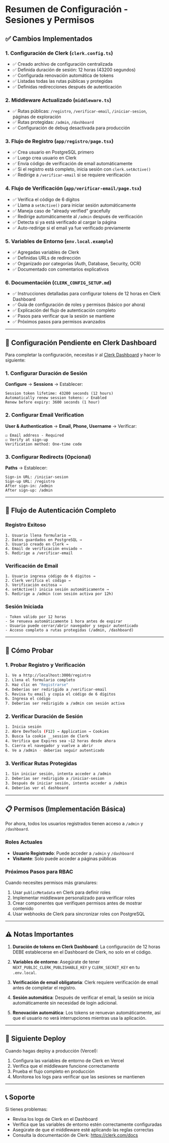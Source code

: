 # Resumen de Configuración - Sesiones y Permisos

## ✅ Cambios Implementados

### 1. Configuración de Clerk (`clerk.config.ts`)
- ✅ Creado archivo de configuración centralizada
- ✅ Definida duración de sesión: 12 horas (43200 segundos)
- ✅ Configurada renovación automática de tokens
- ✅ Listadas todas las rutas públicas y protegidas
- ✅ Definidas redirecciones después de autenticación

### 2. Middleware Actualizado (`middleware.ts`)
- ✅ Rutas públicas: `/registro`, `/verificar-email`, `/iniciar-sesion`, páginas de exploración
- ✅ Rutas protegidas: `/admin`, `/dashboard`
- ✅ Configuración de debug desactivada para producción

### 3. Flujo de Registro (`app/registro/page.tsx`)
- ✅ Crea usuario en PostgreSQL primero
- ✅ Luego crea usuario en Clerk
- ✅ Envía código de verificación de email automáticamente
- ✅ Si el registro está completo, inicia sesión con `clerk.setActive()`
- ✅ Redirige a `/verificar-email` si se requiere verificación

### 4. Flujo de Verificación (`app/verificar-email/page.tsx`)
- ✅ Verifica el código de 6 dígitos
- ✅ Llama a `setActive()` para iniciar sesión automáticamente
- ✅ Maneja caso de "already verified" gracefully
- ✅ Redirige automáticamente al `/admin` después de verificación
- ✅ Detecta si ya está verificado al cargar la página
- ✅ Auto-redirige si el email ya fue verificado previamente

### 5. Variables de Entorno (`env.local.example`)
- ✅ Agregadas variables de Clerk
- ✅ Definidas URLs de redirección
- ✅ Organizado por categorías (Auth, Database, Security, OCR)
- ✅ Documentado con comentarios explicativos

### 6. Documentación (`CLERK_CONFIG_SETUP.md`)
- ✅ Instrucciones detalladas para configurar tokens de 12 horas en Clerk Dashboard
- ✅ Guía de configuración de roles y permisos (básico por ahora)
- ✅ Explicación del flujo de autenticación completo
- ✅ Pasos para verificar que la sesión se mantiene
- ✅ Próximos pasos para permisos avanzados

---

## 🔧 Configuración Pendiente en Clerk Dashboard

Para completar la configuración, necesitas ir al [Clerk Dashboard](https://dashboard.clerk.com/) y hacer lo siguiente:

### 1. Configurar Duración de Sesión

**Configure** → **Sessions** → Establecer:
```
Session token lifetime: 43200 seconds (12 hours)
Automatically renew session tokens: ✓ Enabled
Renew before expiry: 3600 seconds (1 hour)
```

### 2. Configurar Email Verification

**User & Authentication** → **Email, Phone, Username** → Verificar:
```
☑ Email address - Required
☑ Verify at sign-up
Verification method: One-time code
```

### 3. Configurar Redirects (Opcional)

**Paths** → Establecer:
```
Sign-in URL: /iniciar-sesion
Sign-up URL: /registro
After sign-in: /admin
After sign-up: /admin
```

---

## 🔐 Flujo de Autenticación Completo

### Registro Exitoso
```
1. Usuario llena formulario → 
2. Datos guardados en PostgreSQL → 
3. Usuario creado en Clerk → 
4. Email de verificación enviado → 
5. Redirige a /verificar-email
```

### Verificación de Email
```
1. Usuario ingresa código de 6 dígitos → 
2. Clerk verifica el código → 
3. Verificación exitosa → 
4. setActive() inicia sesión automáticamente → 
5. Redirige a /admin (con sesión activa por 12h)
```

### Sesión Iniciada
```
- Token válido por 12 horas
- Se renueva automáticamente 1 hora antes de expirar
- Usuario puede cerrar/abrir navegador y seguir autenticado
- Acceso completo a rutas protegidas (/admin, /dashboard)
```

---

## 🧪 Cómo Probar

### 1. Probar Registro y Verificación
```bash
1. Ve a http://localhost:3000/registro
2. Llena el formulario completo
3. Haz clic en "Registrarse"
4. Deberías ser redirigido a /verificar-email
5. Revisa tu email y copia el código de 6 dígitos
6. Ingresa el código
7. Deberías ser redirigido a /admin con sesión activa
```

### 2. Verificar Duración de Sesión
```bash
1. Inicia sesión
2. Abre DevTools (F12) → Application → Cookies
3. Busca la cookie __session de Clerk
4. Verifica que Expires sea ~12 horas desde ahora
5. Cierra el navegador y vuelve a abrir
6. Ve a /admin - deberías seguir autenticado
```

### 3. Verificar Rutas Protegidas
```bash
1. Sin iniciar sesión, intenta acceder a /admin
2. Deberías ser redirigido a /iniciar-sesion
3. Después de iniciar sesión, intenta acceder a /admin
4. Deberías ver el dashboard
```

---

## 📋 Permisos (Implementación Básica)

Por ahora, todos los usuarios registrados tienen acceso a `/admin` y `/dashboard`.

### Roles Actuales
- **Usuario Registrado**: Puede acceder a `/admin` y `/dashboard`
- **Visitante**: Solo puede acceder a páginas públicas

### Próximos Pasos para RBAC
Cuando necesites permisos más granulares:
1. Usar `publicMetadata` en Clerk para definir roles
2. Implementar middleware personalizado para verificar roles
3. Crear componentes que verifiquen permisos antes de mostrar contenido
4. Usar webhooks de Clerk para sincronizar roles con PostgreSQL

---

## ⚠️ Notas Importantes

1. **Duración de tokens en Clerk Dashboard**: La configuración de 12 horas DEBE establecerse en el Dashboard de Clerk, no solo en el código.

2. **Variables de entorno**: Asegúrate de tener `NEXT_PUBLIC_CLERK_PUBLISHABLE_KEY` y `CLERK_SECRET_KEY` en tu `.env.local`.

3. **Verificación de email obligatoria**: Clerk requiere verificación de email antes de completar el registro.

4. **Sesión automática**: Después de verificar el email, la sesión se inicia automáticamente sin necesidad de login adicional.

5. **Renovación automática**: Los tokens se renuevan automáticamente, así que el usuario no verá interrupciones mientras usa la aplicación.

---

## 🚀 Siguiente Deploy

Cuando hagas deploy a producción (Vercel):
1. Configura las variables de entorno de Clerk en Vercel
2. Verifica que el middleware funcione correctamente
3. Prueba el flujo completo en producción
4. Monitorea los logs para verificar que las sesiones se mantienen

---

## 📞 Soporte

Si tienes problemas:
- Revisa los logs de Clerk en el Dashboard
- Verifica que las variables de entorno estén correctamente configuradas
- Asegúrate de que el middleware esté aplicando las reglas correctas
- Consulta la documentación de Clerk: https://clerk.com/docs
